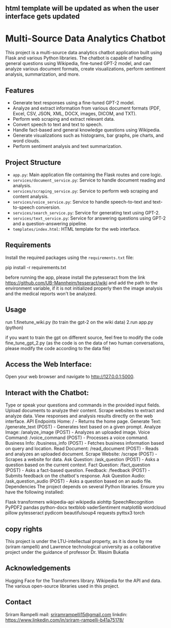 ## html template will be updated as when the user interface gets updated

# Multi-Source Data Analytics Chatbot

This project is a multi-source data analytics chatbot application built using Flask and various Python libraries. The chatbot is capable of handling general questions using Wikipedia, fine-tuned GPT-2 model, and can analyze various document formats, create visualizations, perform sentiment analysis, summarization, and more.

## Features

- Generate text responses using a fine-tuned GPT-2 model.
- Analyze and extract information from various document formats (PDF, Excel, CSV, JSON, XML, DOCX, images, DICOM, and TXT).
- Perform web scraping and extract relevant data.
- Convert speech to text and text to speech.
- Handle fact-based and general knowledge questions using Wikipedia.
- Generate visualizations such as histograms, bar graphs, pie charts, and word clouds.
- Perform sentiment analysis and text summarization.

## Project Structure

- `app.py`: Main application file containing the Flask routes and core logic.
- `services/document_service.py`: Service to handle document reading and analysis.
- `services/scraping_service.py`: Service to perform web scraping and content analysis.
- `services/voice_service.py`: Service to handle speech-to-text and text-to-speech conversion.
- `services/search_service.py`: Service for generating text using GPT-2.
- `services/text_service.py`: Service for answering questions using GPT-2 and a question-answering pipeline.
- `templates/index.html`: HTML template for the web interface.

## Requirements

Install the required packages using the `requirements.txt` file:


pip install -r requirements.txt

before running the app, please install the pytesseract from the link https://github.com/UB-Mannheim/tesseract/wiki 
and add the path to the environment variable, if it is not initialized properly then the image analysis and the medical reports won't be analyzed.

## Usage

run 
1.finetune_wiki.py (to train the gpt-2 on the wiki data)
2.run app.py (python)

if you want to train the gpt on different source, feel free to modify the code fine_tune_gpt_2.py (as the code is on the data of two human conversations, please modify the code according to the data file)


## Access the Web Interface:
Open your web browser and navigate to http://127.0.0.1:5000.

## Interact with the Chatbot:
Type or speak your questions and commands in the provided input fields.
Upload documents to analyze their content.
Scrape websites to extract and analyze data.
View responses and analysis results directly on the web interface.
API Endpoints
Home: / - Returns the home page.
Generate Text: /generate_text (POST) - Generates text based on a given prompt.
Analyze Image: /analyze_image (POST) - Analyzes an uploaded image.
Voice Command: /voice_command (POST) - Processes a voice command.
Business Info: /business_info (POST) - Fetches business information based on query and location.
Read Document: /read_document (POST) - Reads and analyzes an uploaded document.
Scrape Website: /scrape (POST) - Scrapes a website for data.
Ask Question: /ask_question (POST) - Asks a question based on the current context.
Fact Question: /fact_question (POST) - Asks a fact-based question.
Feedback: /feedback (POST) - Submits feedback on the chatbot's response.
Ask Question Audio: /ask_question_audio (POST) - Asks a question based on an audio file.
Dependencies
The project depends on several Python libraries. Ensure you have the following installed:

Flask
transformers
wikipedia-api
wikipedia
aiohttp
SpeechRecognition
PyPDF2
pandas
python-docx
textblob
vaderSentiment
matplotlib
wordcloud
pillow
pytesseract
pydicom
beautifulsoup4
requests
pyttsx3
torch


## copy rights
This project is  under the LTU-intellectual property, as it is done by me (sriram rampelli) and Lawrence technological university as a collaborative project under the guidance of professor Dr. Wasim Bukatia


## Acknowledgements
Hugging Face for the Transformers library.
Wikipedia for the API and data.
The various open-source libraries used in this project.


## Contact

Sriram Rampelli 
mail: sriramrampelli15@gmail.com
linkdin: https://www.linkedin.com/in/sriram-rampelli-b41a75178/ 
